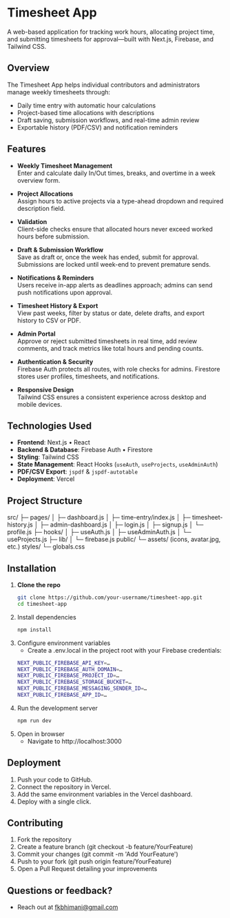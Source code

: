 # Timesheet App

A web-based application for tracking work hours, allocating project time, and submitting timesheets for approval—built with Next.js, Firebase, and Tailwind CSS.

## Overview

The Timesheet App helps individual contributors and administrators manage weekly timesheets through:

- Daily time entry with automatic hour calculations  
- Project-based time allocations with descriptions  
- Draft saving, submission workflows, and real-time admin review  
- Exportable history (PDF/CSV) and notification reminders  

## Features

- **Weekly Timesheet Management**  
  Enter and calculate daily In/Out times, breaks, and overtime in a week overview form.

- **Project Allocations**  
  Assign hours to active projects via a type-ahead dropdown and required description field.

- **Validation**  
  Client-side checks ensure that allocated hours never exceed worked hours before submission.

- **Draft & Submission Workflow**  
  Save as draft or, once the week has ended, submit for approval. Submissions are locked until week-end to prevent premature sends.

- **Notifications & Reminders**  
  Users receive in-app alerts as deadlines approach; admins can send push notifications upon approval.

- **Timesheet History & Export**  
  View past weeks, filter by status or date, delete drafts, and export history to CSV or PDF.

- **Admin Portal**  
  Approve or reject submitted timesheets in real time, add review comments, and track metrics like total hours and pending counts.

- **Authentication & Security**  
  Firebase Auth protects all routes, with role checks for admins. Firestore stores user profiles, timesheets, and notifications.

- **Responsive Design**  
  Tailwind CSS ensures a consistent experience across desktop and mobile devices.

## Technologies Used

- **Frontend**: Next.js • React  
- **Backend & Database**: Firebase Auth • Firestore  
- **Styling**: Tailwind CSS  
- **State Management**: React Hooks (`useAuth`, `useProjects`, `useAdminAuth`)  
- **PDF/CSV Export**: `jspdf` & `jspdf-autotable`  
- **Deployment**: Vercel  

## Project Structure
src/
├─ pages/
│ ├─ dashboard.js
│ ├─ time-entry/index.js
│ ├─ timesheet-history.js
│ ├─ admin-dashboard.js
│ ├─ login.js
│ ├─ signup.js
│ └─ profile.js
├─ hooks/
│ ├─ useAuth.js
│ ├─ useAdminAuth.js
│ └─ useProjects.js
├─ lib/
│ └─ firebase.js
public/
└─ assets/ (icons, avatar.jpg, etc.)
styles/
└─ globals.css

## Installation

1. **Clone the repo**  
   ```sh
   git clone https://github.com/your-username/timesheet-app.git
   cd timesheet-app

2. Install dependencies
    ```sh
    npm install

3. Configure environment variables
    - Create a .env.local in the project root with your Firebase credentials:
    ```sh
    NEXT_PUBLIC_FIREBASE_API_KEY=…
    NEXT_PUBLIC_FIREBASE_AUTH_DOMAIN=…
    NEXT_PUBLIC_FIREBASE_PROJECT_ID=…
    NEXT_PUBLIC_FIREBASE_STORAGE_BUCKET=…
    NEXT_PUBLIC_FIREBASE_MESSAGING_SENDER_ID=…
    NEXT_PUBLIC_FIREBASE_APP_ID=…

4. Run the development server
    ```sh
    npm run dev

5. Open in browser
    - Navigate to http://localhost:3000

## Deployment
1. Push your code to GitHub.
2. Connect the repository in Vercel.
3. Add the same environment variables in the Vercel dashboard.
4. Deploy with a single click.

## Contributing
1. Fork the repository
2. Create a feature branch (git checkout -b feature/YourFeature)
3. Commit your changes (git commit -m 'Add YourFeature')
4. Push to your fork (git push origin feature/YourFeature)
5. Open a Pull Request detailing your improvements

## Questions or feedback?
- Reach out at fkbhimani@gmail.com